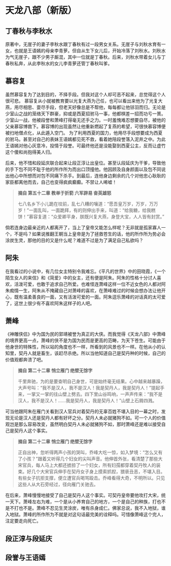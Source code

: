 # 天龙八部（新版）
## 丁春秋与李秋水
原著中，无崖子的妻子李秋水跟丁春秋有过一段男女关系。无崖子与刘秋水育有一女，也就是王语嫣的母亲李青萝。但自从生下女儿后，开始冷落了刘秋水。刘秋水为气无崖子，跟不少男子厮混，其中一位就是丁春秋。后来，刘秋水带着女儿与丁春秋私奔，从此李秋水的女儿李青萝还管丁春秋叫爹。

## 慕容复

虽然慕容复为了达到目的，不择手段。但我对这个人却可恶不起来，总觉得这个人很可悲。
慕容复从小就被教育要以光复大燕为己任，也可以看出来他为了光复大燕，用尽相思、耍尽手段，但老天好像总是不帮他，每每都让他铩羽而归。无论是少室山之战的笼络天下群豪，抑或是西夏招驸马一事，他都棋差一招而功亏一篑。
少室山一战，他被段誉和萧峰打得毫无还手之力。一时羞愧难忍想要自尽，被他的父亲慕容博救下。慕容博的出现虽然让他重新燃起了复燕的希望，可很快慕容博便被扫地僧点化，从此遁入空门。
为了利用西夏的国力，他用尽手段想要成为西夏的驸马。甚至对自己的表妹王语嫣都见死不救，看着她陪段誉落入泥井之中。为此王语嫣对他心灰意冷，投情于段誉。可最终他还是没能娶到西夏公主，反而让虚竹这个傻和尚抱得美人归。

后来，他不惜和段延庆联合起来让段正淳让出皇位。甚至认段延庆为干爹，导致他的手下包不同不耻于他的所作所为而出口顶撞他。他因顾及自身颜面以及包不同说出他心中所想而对包不同痛下杀手。到最后，连他身边剩余的几个对他忠心耿耿的家臣都离他而去，自己也变得疯疯癫癫。不禁让人唏嘘！
> **摘自 第五十二章 教单于折箭 六军辟易 奋英雄怒**
> 
> 七八名乡下小儿跪在坟前，乱七八糟的嚷道：“愿吾皇万岁，万岁，万万岁！”一面乱叫，一面跪拜，有的则伸出手来，叫道：“给我糖，给我糕饼！”慕容复道：“众爱卿平身，朕既兴复大燕，身登大宝，人人皆有封赏。”

倘若连身边最亲近的人都离开了，当上了皇帝又能怎么样呢？无非就是孤家寡人一个，不是吗？如果说推翻王朝当上皇帝是为了拯救苍生的话，他的所作所为势必会涂炭生灵，那他的目的又是什么呢？难道不过是为了满足自己私欲吗？


## 阿朱

在我看过的小说中，有几位女主特别令我难忘。《平凡的世界》中的田晓霞，《一个陌生女人的来信》和《简爱》中的女主，还有便是阿朱。阿朱的性格十分讨人喜欢，活泼可爱，也敢于追求自己所爱。也难怪连萧峰这样一位不近女色的人都对阿朱痴情一生，阿朱从不掩藏自己对萧峰的喜欢，在萧峰难过的时候会想办法让他开心，既有温柔善良的一面，又有活泼可爱的一面。阿朱逗乐萧峰的对话真的太可爱了，这世上很少有不喜欢阿朱这样子的人吧。

## 萧峰
《神雕侠侣》中为国为民的郭靖被誉为真正的大侠。而我觉得《天龙八部》中萧峰的境界更高一点，萧峰的侠不是为国为民而是更高的范畴，为天下苍生。可能由于他身世的特殊性，所以站的角度也不一样，所看到的风景也不一样。在他从小的认知里，契丹人就是畜生，该赶尽杀绝。所以当他知道自己是契丹种的时候，自己的价值观都奔溃了吧。
> **摘自 第二十二章 悄立雁门 绝壁无馀字**
> 
> 千里奔驰，为的是要查明自己身世，可是始终毫无结果。心中越来越暴躁，大声号叫：“我不是汉人，我不是汉人！我是契丹人，我是契丹人！”提起手来，一掌又一掌的往山壁上劈去。四下里山谷鸣响，一声声传来：“我不是汉人，我不是汉人！……我是契丹人，我是契丹人！”山壁上石屑四溅。


可当他跟阿朱在雁门关看到汉人官兵对着契丹的无辜百姓不堪入目的一幕之时，发现无论是汉人还是契丹人都有好坏之分。契丹人未必就猪狗不如。可一个人的价值观岂是那么容易改变，虽然明白契丹人未必就猪狗不如，那时萧峰还是难以接受自己是契丹人这个事实。

> **摘自 第二十二章 悄立雁门 绝壁无馀字**
> 
> 正自出神，忽听得两声小孩的哭叫，乔峰大吃一惊，如入梦境：“怎么又有了小孩？”跟着又听得几个妇女的尖叫声音。他伸首外张，看清楚了那些大宋官兵，每人马上大都还掳掠了一个妇女，所有妇孺都穿着契丹牧人的装束。好几个大宋官兵伸手在契丹女子身上摸索抓揑，猥亵丑恶，不堪入目。有些女子抗拒支撑，便立遭官兵喝骂殴击。乔峰看得大奇，不明所以。只见这些人从大石旁经过，径向雁门关驰去。

在后来，萧峰慢慢地接受了自己是契丹人这个事实。可契丹皇帝要他攻打大宋，统一天下。萧峰左右为难，一个是从小养育自己的地方，一个是自己的种族，打也不是不打也不是。萧峰不忍见生灵涂炭，唯有杀身成仁。佛家总说，我不入地狱，谁入地狱。萧峰的所作所为不就是对这句话最完美的诠释吗。可惜像萧峰这个完人，注定要走向死亡。

## 段正淳与段延庆
## 段誉与王语嫣
